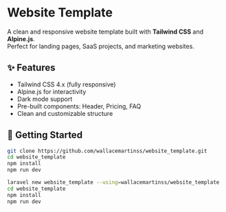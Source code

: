 # Website Template

A clean and responsive website template built with **Tailwind CSS** and **Alpine.js**.  
Perfect for landing pages, SaaS projects, and marketing websites.

## ✨ Features

- Tailwind CSS 4.x (fully responsive)
- Alpine.js for interactivity
- Dark mode support
- Pre-built components: Header, Pricing, FAQ
- Clean and customizable structure

## 🚀 Getting Started

```bash
git clone https://github.com/wallacemartinss/website_template.git
cd website_template
npm install
npm run dev
```

```bash
laravel new website_template --using=wallacemartinss/website_template
cd website_template
npm install
npm run dev
```
